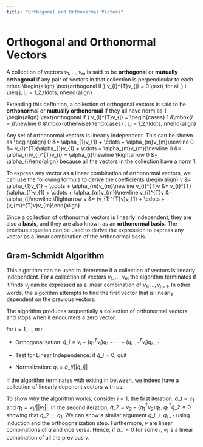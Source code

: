 ```yaml
---
title: "Orthogonal and Orthonormal Vectors"
---
```


# Orthogonal and Orthonormal Vectors

A collection of vectors $v_{1}, \ldots, v_{m}$ is said to be **orthogonal** or **mutually orthogonal** if any pair of vectors in that collection is perpendicular to each other.
\begin{align}
    \text{orthogonal if } v_{i}^{T}v_{j} = 0 \text{ for all } i \neq j, i,j = 1,2,\ldots, m\end{align}

Extending this definition, a collection of orthogonal vectors is said to be **orthonormal** or **mutually orthonormal** if they all have norm as $1$
\begin{align}
    \text{orthogonal if } v_{i}^{T}v_{j} = \begin{cases} 1 &\mbox{$i = j$}\newline 0 &\mbox{otherwise} \end{cases} \: i,j = 1,2,\ldots, m\end{align}

Any set of orthonormal vectors is linearly independent. This can be shown as
\begin{align}
    0 &= \alpha_{1}v_{1} + \cdots + \alpha_{m}v_{m}\newline
    0 &= v_{i}^{T}(\alpha_{1}v_{1} + \cdots + \alpha_{m}v_{m})\newline
    0 &= \alpha_{i}v_{i}^{T}v_{i} = \alpha_{i}\newline
    \Rightarrow 0 &= \alpha_{i}\end{align}
because all the vectors in the collection have a norm $1$.


To express any vector as a linear combination of orthonormal vectors, we can use the following formula to derive the coefficients
\begin{align}
    v &= \alpha_{1}v_{1} + \cdots + \alpha_{m}v_{m}\newline
    v_{i}^{T}v &= v_{i}^{T}(\alpha_{1}v_{1} + \cdots + \alpha_{m}v_{m})\newline
    v_{i}^{T}v &= \alpha_{i}\newline
    \Rightarrow v &= (v_{1}^{T}v)v_{1} + \cdots + (v_{m}^{T}v)v_{m}\end{align}

Since a collection of orthonormal vectors is linearly independent, they are also a **basis**, and they are also known as an **orthonormal basis**. The previous equation can be used to derive the expression to express any vector as a linear combination of the orthonormal basis.

## Gram-Schmidt Algorithm

This algorithm can be used to determine if a collection of vectors is linearly independent. For a collection of vectors $v_{1}, \ldots, v_{m}$ the algorithm terminates if it finds $v_{j}$ can be expressed as a linear combination of $v_{1}, \ldots, v_{j-1}$. In other words, the algorithm attempts to find the first vector that is linearly dependent on the previous vectors.


The algorithm produces sequentially a collection of orthonormal vectors and stops when it encounters a zero vector.

for $i = 1, \ldots, m$ :

-   Orthogonalization: $\tilde{q}\_{i} = v_{i} - (q_{1}^{T}v_{i})q_{1} - \cdots - (q_{i-1}^{T}v_{i})q_{i-1}$

-   Test for Linear Independence: if $\tilde{q}\_{i} = 0$, quit

-   Normalization: $q_{i} = \tilde{q}\_{i}/ \lvert\lvert \tilde{q}\_{i} \rvert\rvert$

If the algorithm terminates with exiting in between, we indeed have a collection of linearly depenent vectors with us.


To show why the algorithm works, consider $i = 1$, the first iteration. $\tilde{q}\_{1} = v_{1}$ and $q_{1} = v_{1}/\lvert\lvert v_{1} \rvert\rvert$. In the second iteration, $\tilde{q}\_{2} = v_{2} - (q_{1}^{T}v_{2})q_{1}$. $q_{1}^{T}\tilde{q}\_{2} = 0$ showing that $\tilde{q}\_{2} \perp q_{1}$. We can show a similar argument $\tilde{q}\_{i} \perp q_{i-1}$ using induction and the orthogonalization step. Furthermore, $v$ are linear combinations of $q$ and vice versa. Hence, if $\tilde{q}\_{i} = 0$ for some $i$, $v_{i}$ is a linear combination of all the previous $v$.
